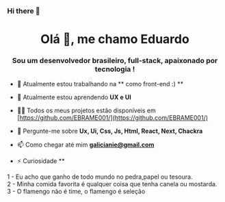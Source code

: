 ### Hi there 👋

<h1 align="center"> Olá 👋, me chamo Eduardo</h1>
<h3 align="center"> Sou um desenvolvedor brasileiro, full-stack, apaixonado por tecnologia !</h3>

- 🔭 Atualmente estou trabalhando na ** como front-end :) **

- 🌱 Atualmente estou aprendendo **UX e UI**

- 👨‍💻 Todos os meus projetos estão disponíveis em [https://github.com/EBRAME001/](https://github.com/EBRAME001/)

- 💬 Pergunte-me sobre **Ux, Ui, Css, Js, Html, React, Next, Chackra**

- 📫 Como chegar até mim **galicianie@gmail.com**

- ⚡ Curiosidade **


1 - Eu acho que ganho de todo mundo no pedra,papel ou tesoura. <br>
2 - Minha comida favorita é qualquer coisa que tenha canela ou mostarda. <br>
3 - O flamengo não é time, o flamengo é seleção
